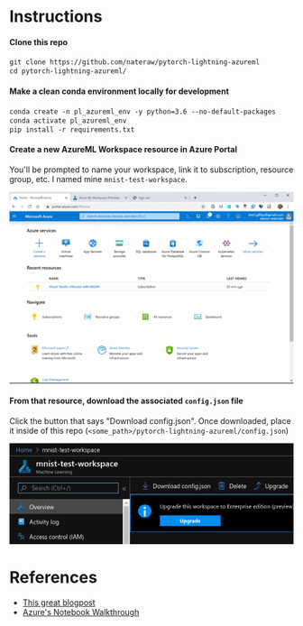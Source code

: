 # Instructions

#### Clone this repo

```
git clone https://github.com/nateraw/pytorch-lightning-azureml
cd pytorch-lightning-azureml/
```
#### Make a clean conda environment locally for development

```
conda create -n pl_azureml_env -y python=3.6 --no-default-packages
conda activate pl_azureml_env
pip install -r requirements.txt
```

#### Create a new AzureML Workspace resource in Azure Portal

You'll be prompted to name your workspace, link it to subscription, resource group, etc. I named mine `mnist-test-workspace`.

![](images/create-workspace.gif)

#### From that resource, download the associated `config.json` file

Click the button that says "Download config.json". Once downloaded, place it inside of this repo (`<some_path>/pytorch-lightning-azureml/config.json`)

![](images/download-config.png)


# References
  - [This great blogpost](https://www.blue-granite.com/blog/train-and-deploy-machine-learning-models-using-the-azureml-service)
  - [Azure's Notebook Walkthrough](https://github.com/Azure/MachineLearningNotebooks/blob/master/how-to-use-azureml/ml-frameworks/pytorch/deployment/train-hyperparameter-tune-deploy-with-pytorch/train-hyperparameter-tune-deploy-with-pytorch.ipynb)